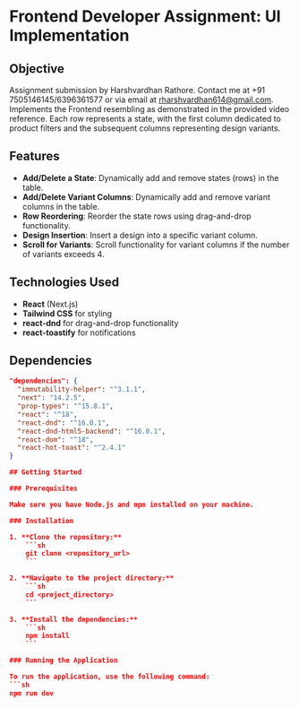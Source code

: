 # Frontend Developer Assignment: UI Implementation

## Objective
Assignment submission by Harshvardhan Rathore. Contact me at +91 7505146145/6396361577 or via email at rharshvardhan614@gmail.com.
Implements the Frontend resembling as demonstrated in the provided video reference. Each row represents a state, with the first column dedicated to product filters and the subsequent columns representing design variants.


## Features

- **Add/Delete a State**: Dynamically add and remove states (rows) in the table.
- **Add/Delete Variant Columns**: Dynamically add and remove variant columns in the table.
- **Row Reordering**: Reorder the state rows using drag-and-drop functionality.
- **Design Insertion**: Insert a design into a specific variant column.
- **Scroll for Variants**: Scroll functionality for variant columns if the number of variants exceeds 4.

## Technologies Used

- **React** (Next.js)
- **Tailwind CSS** for styling
- **react-dnd** for drag-and-drop functionality
- **react-toastify** for notifications

## Dependencies

```json
"dependencies": {
  "immutability-helper": "^3.1.1",
  "next": "14.2.5",
  "prop-types": "^15.8.1",
  "react": "^18",
  "react-dnd": "^16.0.1",
  "react-dnd-html5-backend": "^16.0.1",
  "react-dom": "^18",
  "react-hot-toast": "^2.4.1"
}

## Getting Started

### Prerequisites

Make sure you have Node.js and npm installed on your machine.

### Installation

1. **Clone the repository:**
    ```sh
    git clone <repository_url>
    ```

2. **Navigate to the project directory:**
    ```sh
    cd <project_directory>
    ```

3. **Install the dependencies:**
    ```sh
    npm install
    ```

### Running the Application

To run the application, use the following command:
```sh
npm run dev
